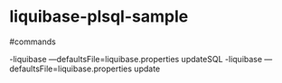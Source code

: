# liquibase-plsql-sample

#commands


-liquibase —defaultsFile=liquibase.properties updateSQL
-liquibase —defaultsFile=liquibase.properties update
